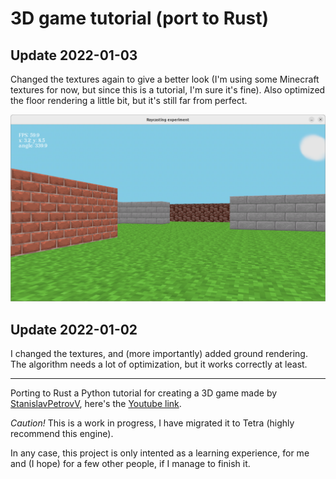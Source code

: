 # 3D game tutorial (port to Rust)

## Update 2022-01-03

Changed the textures again to give a better look (I'm using some Minecraft textures for now, but since this is a tutorial, I'm sure it's fine). Also optimized the floor rendering a little bit, but it's still far from perfect.

![image](./resources/raycast_screen_1.png)

## Update 2022-01-02

I changed the textures, and (more importantly) added ground rendering. The algorithm needs a lot of optimization, but it works correctly at least.

---

Porting to Rust a Python tutorial for creating a 3D game made by [StanislavPetrovV](https://github.com/StanislavPetrovV/DOOM-style-Game), here's the [Youtube link](https://www.youtube.com/watch?v=ECqUrT7IdqQ).

*Caution!* This is a work in progress, I have migrated it to Tetra (highly recommend this engine).

In any case, this project is only intented as a learning experience, for me and (I hope) for a few other people, if I manage to finish it.
